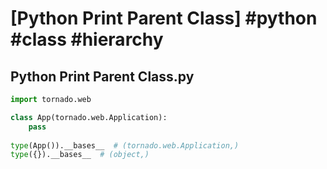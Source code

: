 # [Python Print Parent Class] #python #class #hierarchy

## Python Print Parent Class.py

```python
import tornado.web

class App(tornado.web.Application):
	pass
    
type(App()).__bases__  # (tornado.web.Application,)
type({}).__bases__  # (object,)
```

